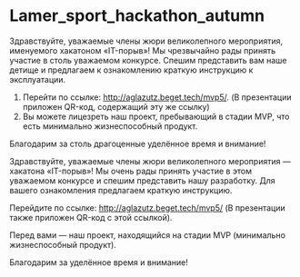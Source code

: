# Lamer_sport_hackathon_autumn

Здравствуйте, уважаемые члены жюри великолепного мероприятия, именуемого хакатоном «IT-порыв»! Мы чрезвычайно рады принять участие в столь уважаемом конкурсе. Спешим представить вам наше детище и предлагаем к ознакомлению краткую инструкцию к эксплуатации.

1. Перейти по ссылке: http://aglazutz.beget.tech/mvp5/. (В презентации приложен QR-код, содержащий эту же ссылку)
2. Вы можете лицезреть наш проект, пребывающий в стадии MVP, что есть минимально жизнеспособный продукт.

Благодарим за столь драгоценные уделённое время и внимание!




Здравствуйте, уважаемые члены жюри великолепного мероприятия — хакатона «IT-порыв»! Мы очень рады принять участие в этом уважаемом конкурсе и спешим представить нашу разработку. Для вашего ознакомления предлагаем краткую инструкцию.

Перейдите по ссылке: http://aglazutz.beget.tech/mvp5/ (В презентации также приложен QR-код с этой ссылкой).

Перед вами — наш проект, находящийся на стадии MVP (минимально жизнеспособный продукт).

Благодарим за уделённое время и внимание!
